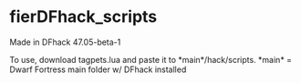 # fierDFhack_scripts
Made in DFhack 47.05-beta-1 

To use, download tagpets.lua and paste it to \*main\*/hack/scripts.
\*main\* = Dwarf Fortress main folder w/ DFhack installed
